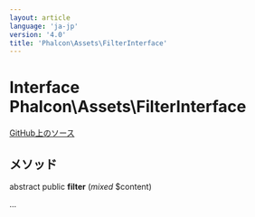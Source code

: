 ```yaml
---
layout: article
language: 'ja-jp'
version: '4.0'
title: 'Phalcon\Assets\FilterInterface'
---
```


# Interface **Phalcon\Assets\FilterInterface**

<a href="https://github.com/phalcon/cphalcon/tree/v4.0.0/phalcon/assets/filterinterface.zep" class="btn btn-default btn-sm">GitHub上のソース</a>

## メソッド

abstract public **filter** (*mixed* $content)

...